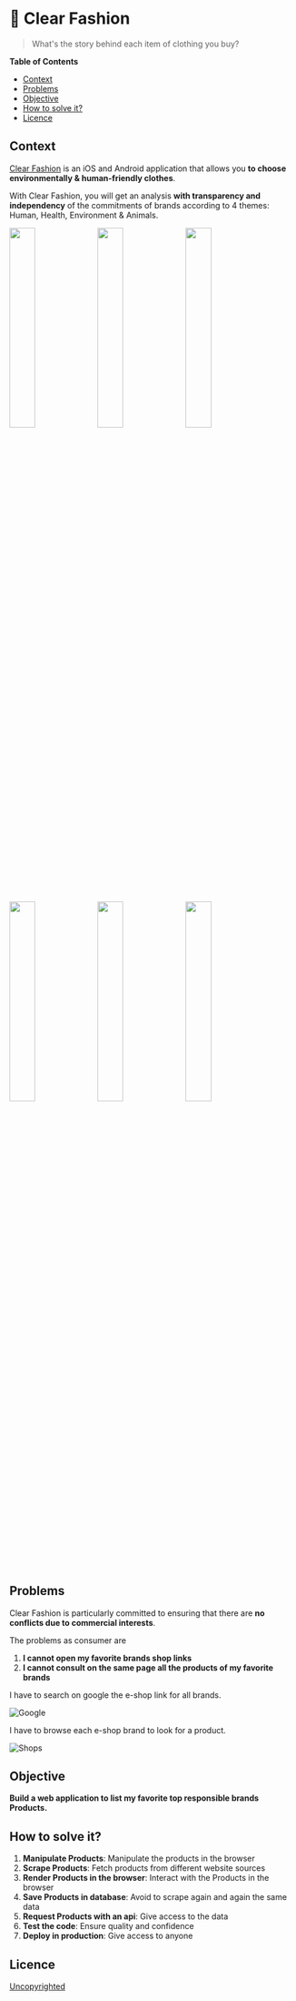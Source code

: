# 👕 Clear Fashion

> What's the story behind each item of clothing you buy?

<!-- START doctoc generated TOC please keep comment here to allow auto update -->
<!-- DON'T EDIT THIS SECTION, INSTEAD RE-RUN doctoc TO UPDATE -->
**Table of Contents**

- [Context](#context)
- [Problems](#problems)
- [Objective](#objective)
- [How to solve it?](#how-to-solve-it)
- [Licence](#licence)

<!-- END doctoc generated TOC please keep comment here to allow auto update -->

## Context

[Clear Fashion](https://www.clear-fashion.com/) is an iOS and Android application that allows you **to choose environmentally & human-friendly clothes**.

With Clear Fashion, you will get an analysis **with transparency and independency** of the commitments of brands according to 4 themes: Human, Health, Environment & Animals.


<img src="./docs/zara.png" width="30%"/> <img src="./docs/uniqlo.png" width="30%"/> <img src="./docs/decathlon.png" width="30%"/>

<img src="./docs/ask.png" width="30%"/> <img src="./docs/top.png" width="30%"/> <img src="./docs/mud.png" width="30%"/>


## Problems

Clear Fashion is particularly committed to ensuring that there are **no conflicts due to commercial interests**.

The problems as consumer are

1. **I cannot open my favorite brands shop links**
1. **I cannot consult on the same page all the products of my favorite brands**

I have to search on google the e-shop link for all brands.

![Google](./docs/google.jpg)

I have to browse each e-shop brand to look for a product.

![Shops](./docs/shops.jpg)

## Objective

**Build a web application to list my favorite top responsible brands Products.**

## How to solve it?

1. **Manipulate Products**: Manipulate the products in the browser
2. **Scrape Products**: Fetch products from different website sources
3. **Render Products in the browser**: Interact with the Products in the browser
4. **Save Products in database**: Avoid to scrape again and again the same data
5. **Request Products with an api**: Give access to the data
6. **Test the code**: Ensure quality and confidence
7. **Deploy in production**: Give access to anyone

## Licence

[Uncopyrighted](http://zenhabits.net/uncopyright/)
